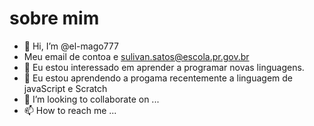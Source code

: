 # sobre mim
- 👋 Hi, I’m @el-mago777
- Meu email de contoa e sulivan.satos@escola.pr.gov.br
- 👀 Eu estou interessado em aprender a programar novas linguagens.
- 🌱  Eu estou aprendendo a progama recentemente a linguagem de javaScript e Scratch
- 💞️ I’m looking to collaborate on ...
- 📫 How to reach me ...


